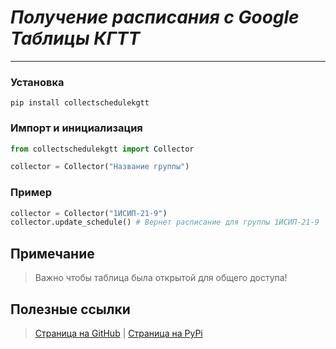 # ***Получение расписания с Google Таблицы КГТТ***
____
### Установка
```
pip install collectschedulekgtt
```
### Импорт и инициализация
```python
from collectschedulekgtt import Collector

collector = Collector("Название группы")
```
### Пример
```python
collector = Collector("1ИСИП-21-9") 
collector.update_schedule() # Вернет расписание для группы 1ИСИП-21-9
```
## Примечание
>Важно чтобы таблица была открытой для общего доступа!
## Полезные ссылки
>[Страница на GitHub](https://github.com/DaniEruDai/collectschedulekgtt)
> | [Страница на PyPi](https://pypi.org/project/collectschedulekgtt)


